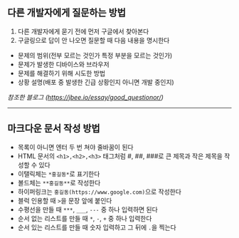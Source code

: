 ## 다른 개발자에게 질문하는 방법
    
 1. 다른 개발자에게 묻기 전에 먼저 구글에서 찾아본다
 2. 구글링으로 답이 안 나오면 질문할 때 다음 내용을 명시한다
   - 문제의 범위(전부 모르는 것인가 특정 부분을 모르는 것인가)
   - 문제가 발생한 디바이스와 브라우저
   - 문제를 해결하기 위해 시도한 방법
   - 상황 설명(배포 중 발생한 긴급 상황인지 아니면 개발 중인지)
 

 *참조한 블로그 (https://jbee.io/essay/good_questionor/)*

***

## 마크다운 문서 작성 방법
   - 목록이 아니면 엔터 두 번 쳐야 줄바꿈이 된다
   - HTML 문서의 `<h1>,<h2>,<h3>` 태그처럼 #, ##, ###로 큰 제목과 작은 제목을 작성할 수 있다
   - 이탤릭체는 `*홍길동*`로 표기한다
   - 볼드체는 `**홍길동**`로 작성한다
   - 하이퍼링크는 `홍길동(https://www.google.com)`으로 작성한다
   - 블럭 인용할 때 `>`을 문장 앞에 붙인다
   - 수평선을 만들 때  `***`, `___`, `---` 중 하나 입력하면 된다
   - 순서 없는 리스트를 만들 때 `*`, `-`, `+` 중 하나 입력한다
   - 순서 있는 리스트를 만들 때 숫자 입력하고 그 뒤에 `.`을 찍는다
